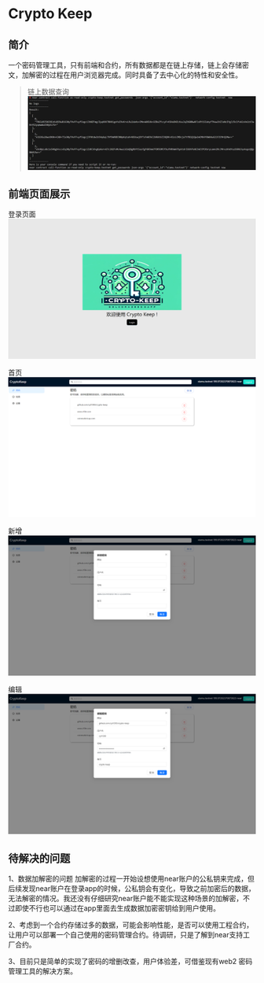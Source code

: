 
# Crypto Keep 

## 简介
一个密码管理工具，只有前端和合约，所有数据都是在链上存储，链上会存储密文，加解密的过程在用户浏览器完成。同时具备了去中心化的特性和安全性。

> 链上数据查询
![Alt text](img/Snipaste_2023-12-15_16-40-14.png)


## 前端页面展示
登录页面
![Alt text](img/Snipaste_2023-12-15_16-25-42.png)

首页
![Alt text](img/Snipaste_2023-12-15_16-23-26.png)

新增
![Alt text](img/Snipaste_2023-12-15_16-23-52.png)

编辑
![Alt text](img/Snipaste_2023-12-15_16-23-44.png)


## 待解决的问题
1、数据加解密的问题
加解密的过程一开始设想使用near账户的公私钥来完成，但后续发现near账户在登录app的时候，公私钥会有变化，导致之前加密后的数据，无法解密的情况。我还没有仔细研究near账户能不能实现这种场景的加解密，不过即使不行也可以通过在app里面去生成数据加密密钥给到用户使用。

2、考虑到一个合约存储过多的数据，可能会影响性能，是否可以使用工程合约，让用户可以部署一个自己使用的密码管理合约。待调研，只是了解到near支持工厂合约。

3、目前只是简单的实现了密码的增删改查，用户体验差，可借鉴现有web2 密码管理工具的解决方案。





